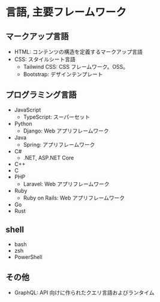 # 言語, 主要フレームワーク

## マークアップ言語

- HTML: コンテンツの構造を定義するマークアップ言語
- CSS: スタイルシート言語
  - Tailwind CSS: CSS フレームワーク。OSS。
  - Bootstrap: デザインテンプレート

## プログラミング言語

- JavaScript
  - TypeScript: スーパーセット
- Python
  - Django: Web アプリフレームワーク
- Java
  - Spring: アプリフレームワーク
- C#
  - .NET, ASP.NET Core
- C++
- C
- PHP
  - Laravel: Web アプリフレームワーク
- Ruby
  - Ruby on Rails: Web アプリフレームワーク
- Go
- Rust

## shell

- bash
- zsh
- PowerShell

## その他

- GraphQL: API 向けに作られたクエリ言語およびランタイム
